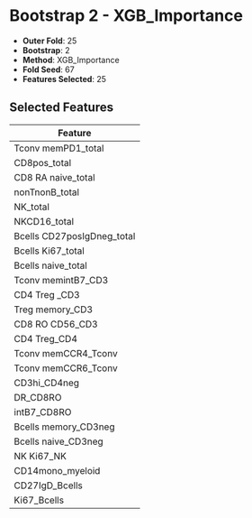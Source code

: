 # Bootstrap 2 - XGB_Importance

- **Outer Fold**: 25
- **Bootstrap**: 2
- **Method**: XGB_Importance
- **Fold Seed**: 67
- **Features Selected**: 25

## Selected Features

| Feature |
|---------|
| Tconv memPD1_total |
| CD8pos_total |
| CD8 RA naive_total |
| nonTnonB_total |
| NK_total |
| NKCD16_total |
| Bcells CD27posIgDneg_total |
| Bcells Ki67_total |
| Bcells naive_total |
| Tconv memintB7_CD3 |
| CD4 Treg _CD3 |
| Treg memory_CD3 |
| CD8 RO CD56_CD3 |
| CD4 Treg_CD4 |
| Tconv memCCR4_Tconv |
| Tconv memCCR6_Tconv |
| CD3hi_CD4neg |
| DR_CD8RO |
| intB7_CD8RO |
| Bcells memory_CD3neg |
| Bcells naive_CD3neg |
| NK Ki67_NK |
| CD14mono_myeloid |
| CD27IgD_Bcells |
| Ki67_Bcells |
